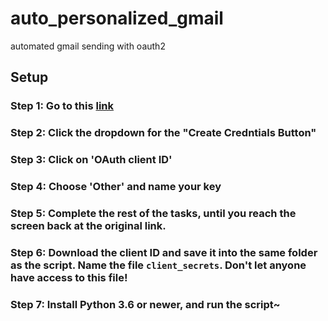 # auto_personalized_gmail
automated gmail sending with oauth2

## Setup
### Step 1: Go to this [link](https://console.developers.google.com/apis/credentials)
### Step 2: Click the dropdown for the "Create Credntials Button"
### Step 3: Click on 'OAuth client ID'
### Step 4: Choose 'Other' and name your key
### Step 5: Complete the rest of the tasks, until you reach the screen back at the original link.
### Step 6: Download the client ID and save it into the same folder as the script. Name the file ```client_secrets```. Don't let anyone have access to this file!
### Step 7: Install Python 3.6 or newer, and run the script~
